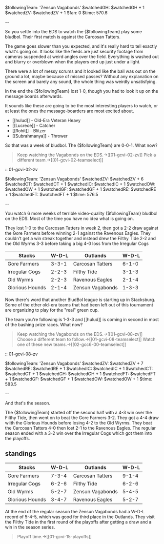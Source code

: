 $followingTeam: 'Zensun Vagabonds'
$watchedGH: $watchedGH + 1
$watchedZV: $watchedZV + 1
$fan: 0
$time: 570.6

--

So you settle into the EDS to watch the {$followingTeam} play some bludbol. Their first match is against the Carcosan Tatters.

The game goes slower than you expected, and it's really hard to tell exactly what's going on. It looks like the feeds are just security footage from cameras suspended at weird angles over the field. Everything is washed out and blurry or overblown when the players end up just under a light. 

There were a lot of messy scrums and it looked like the ball was out on the ground a lot, maybe because of missed passes? Without any explanation on the screen and barely any sound, the whole thing was weirdly unsatisfying.

In the end the {$followingTeam} lost 1-0, though you had to look it up on the message boards afterwards.

It sounds like these are going to be the most interesting players to watch, or at least the ones the message-boarders are most excited about.

* [[hulud]] - Old-Era Veteran Heavy
* [[Lucrece]] - Catcher
* [[Rohit]] - Blitzer
* [[Subrahmanya]] - Thrower

So that was a week of bludbol. The {$followingTeam} are 0-0-1. What now?

> Keep watching the Vagabonds on the EDS.->[[01-gcvi-02-zv]]
> Pick a different team.->[[01-gcvi-02-teamselect]]

:: 01-gcvi-02-zv

$followingTeam: 'Zensun Vagabonds'
$watchedZV: $watchedZV + 6
$watchedCT: $watchedCT + 1
$watchedIC: $watchedIC + 1
$watchedOW: $watchedOW + 1
$watchedGF: $watchedGF + 1
$watchedRE: $watchedRE + 1
$watchedFT: $watchedFT + 1
$time: 576.5

--

You watch 6 more weeks of terrible video-quality {$followingTeam} bludbol on the EDS. Most of the time you have no idea what is going on.

They lost 1-0 to the Carcosan Tatters in week 2, then got a 2-2 draw against the Gore Farmers before winning 2-1 against the Ravenous Eagles. They couldn't get a win streak together and instead drew the Filthy Tide 2-2 and the Old Wyrms 3-3 before taking a big 4-0 loss from the Irregular Cogs

| Stacks | W-D-L | Outlands | W-D-L |
|-------|-----|--|--|
| Gore Farmers | 3-3-1 | Carcosan Tatters | 6-1-0 |
| Irregular Cogs | 2-2-3 | Filthy Tide | 3-1-3 |
| Old Wyrms | 2-2-3 | Ravenous Eagles | 2-1-4 |
| Glorious Hounds | 2-1-4 | Zensun Vagabonds | 1-3-3 |

Now there's word that another BludBol league is starting up in Stacksburg. Some of the other old-era teams that had been left out of this tournament are organizing to play for the "real" green cup.

The team you're following is 1-3-3 and [[hulud]] is coming in second in most of the bashing prize races. What now?

> Keep watching the Vagabonds on the EDS.->[[01-gcvi-08-zv]]
> Choose a different team to follow.->[[01-gcvi-08-teamselect]]
> Watch one of these new teams.->[[02-gcc6-00-teamselect]]


:: 01-gcvi-08-zv

$followingTeam: 'Zensun Vagabonds'
$watchedZV: $watchedZV + 7
$watchedRE: $watchedRE + 1
$watchedIC: $watchedIC + 1
$watchedCT: $watchedCT + 1
$watchedGH: $watchedGH + 1
$watchedFT: $watchedFT + 1
$watchedGF: $watchedGF + 1
$watchedOW: $watchedOW + 1
$time: 583.5

--

And that's the season.

The {$followingTeam} started off the second half with a 4-3 win over the Filthy Tide, then went on to beat the Gore Farmers 3-2. They got a 4-4 draw wiith the Glorious Hounds before losing 4-2 to the Old Wyrms. They beat the Carcosan Tatters 4-0 then lost 2-1 to the Ravenous Eagles. The regular season ended with a 3-2 win over the Irregular Cogs which got them into the playoffs.

## standings

| Stacks | W-D-L | Outlands | W-D-L |
|-------|-----|--|--|
| Gore Farmers | 7-3-4 | Carcosan Tatters | 9-1-4 |
| Irregular Cogs | 6-2-6 | Filthy Tide | 6-2-6 |
| Old Wyrms | 5-2-7 | Zensun Vagabonds | 5-4-5 |
| Glorious Hounds | 3-4-7 | Ravenous Eagles | 5-2-7 |

At the end of the regular season the Zensun Vagabonds had a W-D-L record of 5-4-5, which was good for third place in the Outlands. They visit the Filthy Tide in the first round of the playoffs after getting a draw and a win in the season series.

> Playoff time.->[[01-gcvi-15-playoffs]]